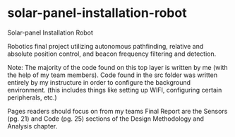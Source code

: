 # solar-panel-installation-robot
Solar-panel Installation Robot

Robotics final project utilizing autonomous pathfinding, relative and absolute position control, and beacon frequency filtering and detection.

Note:
The majority of the code found on this top layer is written by me (with the help of my team members).
Code found in the src folder was written entirely by my instructure in order to configure the background environment.
(this includes things like setting up WIFI, configuring certain peripherals, etc.)

Pages readers should focus on from my teams Final Report are the Sensors (pg. 21) and Code (pg. 25) sections of the Design Methodology and Analysis chapter.
